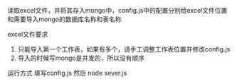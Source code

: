 读取excel文件，并将其存入mongo中，config.js中的配置分别给excel文件位置和需要导入mongo的数据库名称和表名称

excel文件要求
01. 只能导入第一个工作表，如果有多个，请手工调整工作表位置并修改config.js
02. 导入的时候写mongo是并发的，所以没有顺序

运行方式 填写config.js 然后 node sever.js